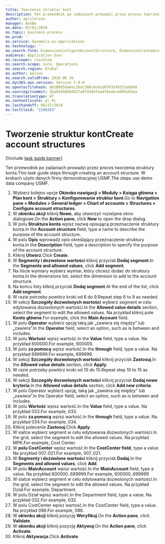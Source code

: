 ```yaml
---
title: Tworzenie struktur kont
description: Ten przewodnik po zadaniach prowadzi przez proces tworzenia struktury konta.
author: aprilolson
manager: AnnBe
ms.date: 07/01/2019
ms.topic: business-process
ms.prod: ''
ms.service: dynamics-ax-applications
ms.technology: ''
ms.search.form: DimensionConfigureAccountStructure, DimensionCreateAccountStructure, DimensionHierarchyAddLevel, DimensionHierarchyConstraintActivate
audience: Application User
ms.reviewer: roschlom
ms.search.scope: Core, Operations
ms.search.region: Global
ms.author: aolson
ms.search.validFrom: 2016-06-30
ms.dyn365.ops.version: Version 7.0.0
ms.openlocfilehash: 8b100d5da6ec26dc386c0c6cb0793245531eb0d8
ms.sourcegitcommit: 3ba95d50b8262fa0f43d4faad76adac4d05eb3ea
ms.translationtype: HT
ms.contentlocale: pl-PL
ms.lasthandoff: 09/27/2019
ms.locfileid: "2186263"
---
```

# <a name="create-account-structures"></a><span data-ttu-id="44aee-103">Tworzenie struktur kont</span><span class="sxs-lookup"><span data-stu-id="44aee-103">Create account structures</span></span>

[!include [task guide banner](../../includes/task-guide-banner.md)]

<span data-ttu-id="44aee-104">Ten przewodnik po zadaniach prowadzi przez proces tworzenia struktury konta.</span><span class="sxs-lookup"><span data-stu-id="44aee-104">This task guide steps through creating an account structure.</span></span> <span data-ttu-id="44aee-105">W krokach użyto danych firmy demonstracyjnej USMF.</span><span class="sxs-lookup"><span data-stu-id="44aee-105">The steps use demo data company USMF.</span></span>

1. <span data-ttu-id="44aee-106">Wybierz kolejno opcje **Okienko nawigacji > Moduły > Księga główna > Plan kont > Struktury > Konfigurowanie struktur kont**.</span><span class="sxs-lookup"><span data-stu-id="44aee-106">Go to **Navigation pane > Modules > General ledger > Chart of accounts > Structures > Configure account structures**.</span></span>
2. <span data-ttu-id="44aee-107">W **okienku akcji** kliknij **Nowe**, aby otworzyć rozwijane okno dialogowe.</span><span class="sxs-lookup"><span data-stu-id="44aee-107">On the **Action pane**, click **New** to open the drop dialog.</span></span>
3. <span data-ttu-id="44aee-108">W polu **Struktura konta** wpisz nazwę opisującą przeznaczenie struktury konta.</span><span class="sxs-lookup"><span data-stu-id="44aee-108">In the **Account structure** field, type a name to describe the purpose of the account structure.</span></span>
4. <span data-ttu-id="44aee-109">W polu **Opis** wprowadź opis określający przeznaczenie struktury konta.</span><span class="sxs-lookup"><span data-stu-id="44aee-109">In the **Description** field, type a description to specify the purpose of the account structure.</span></span>
5. <span data-ttu-id="44aee-110">Kliknij **Utwórz**.</span><span class="sxs-lookup"><span data-stu-id="44aee-110">Click **Create**.</span></span>
6. <span data-ttu-id="44aee-111">W **Segmenty i dozwolone wartości** kliknij przycisk **Dodaj segment**.</span><span class="sxs-lookup"><span data-stu-id="44aee-111">In the **Segments and allowed values**, click **Add segment**.</span></span>
7. <span data-ttu-id="44aee-112">Na liście wymiary wybierz wymiar, który chcesz dodać do struktury konta.</span><span class="sxs-lookup"><span data-stu-id="44aee-112">In the dimensions list, select the dimension to add to the account structure.</span></span>
8. <span data-ttu-id="44aee-113">Na końcu listy kliknij przycisk **Dodaj segment**.</span><span class="sxs-lookup"><span data-stu-id="44aee-113">At the end of the list, click **Add segment**.</span></span>
9. <span data-ttu-id="44aee-114">W razie potrzeby powtórz kroki od 6 do 9.</span><span class="sxs-lookup"><span data-stu-id="44aee-114">Repeat step 6 to 9 as needed.</span></span>
10. <span data-ttu-id="44aee-115">W sekcji **Szczegóły dozwolonych wartości** wybierz segment w celu edytowania dozwolonych wartości.</span><span class="sxs-lookup"><span data-stu-id="44aee-115">In the **Allowed value details** section, select the segment to edit the allowed values.</span></span>
    <span data-ttu-id="44aee-116">Na przykład kliknij pole **Konto główne**.</span><span class="sxs-lookup"><span data-stu-id="44aee-116">For example, click the **Main Account** field.</span></span>  
11. <span data-ttu-id="44aee-117">W polu **Operator** wybierz opcję taką jak „zawiera się między” lub „zawiera”.</span><span class="sxs-lookup"><span data-stu-id="44aee-117">In the **Operator** field, select an option, such as is between and includes.</span></span>
12. <span data-ttu-id="44aee-118">W polu **Wartość** wpisz wartość.</span><span class="sxs-lookup"><span data-stu-id="44aee-118">In the **Value** field, type a value.</span></span> <span data-ttu-id="44aee-119">Na przykład 600000.</span><span class="sxs-lookup"><span data-stu-id="44aee-119">For example, 600000.</span></span>  
13. <span data-ttu-id="44aee-120">W polu **za pomocą** wpisz wartość.</span><span class="sxs-lookup"><span data-stu-id="44aee-120">In the **through** field, type a value.</span></span> <span data-ttu-id="44aee-121">Na przykład 699999.</span><span class="sxs-lookup"><span data-stu-id="44aee-121">For example, 699999.</span></span>  
14. <span data-ttu-id="44aee-122">W sekcji **Szczegóły dozwolonych wartości** kliknij przycisk **Zastosuj**.</span><span class="sxs-lookup"><span data-stu-id="44aee-122">In the **Allowed value details** section, click **Apply**.</span></span>
15. <span data-ttu-id="44aee-123">W razie potrzeby powtórz kroki od 10 do 15.</span><span class="sxs-lookup"><span data-stu-id="44aee-123">Repeat step 10 to 15 as needed.</span></span>  
16. <span data-ttu-id="44aee-124">W sekcji **Szczegóły dozwolonych wartości** kliknij przycisk **Dodaj nowe kryteria**.</span><span class="sxs-lookup"><span data-stu-id="44aee-124">In the **Allowed value details** section, click **Add new criteria**.</span></span>
17. <span data-ttu-id="44aee-125">W polu Operator wybierz opcję, taką jak „zawiera się między” lub „zawiera”.</span><span class="sxs-lookup"><span data-stu-id="44aee-125">In the Operator field, select an option, such as is between and includes.</span></span>
18. <span data-ttu-id="44aee-126">W polu **Wartość** wpisz wartość.</span><span class="sxs-lookup"><span data-stu-id="44aee-126">In the **Value** field, type a value.</span></span> <span data-ttu-id="44aee-127">Na przykład 033.</span><span class="sxs-lookup"><span data-stu-id="44aee-127">For example, 033.</span></span>  
19. <span data-ttu-id="44aee-128">W polu **za pomocą** wpisz wartość.</span><span class="sxs-lookup"><span data-stu-id="44aee-128">In the **through** field, type a value.</span></span> <span data-ttu-id="44aee-129">Na przykład 034.</span><span class="sxs-lookup"><span data-stu-id="44aee-129">For example, 034.</span></span>  
20. <span data-ttu-id="44aee-130">Kliknij polecenie **Zastosuj**.</span><span class="sxs-lookup"><span data-stu-id="44aee-130">Click **Apply**.</span></span>
21. <span data-ttu-id="44aee-131">W siatce wybierz segment w celu edytowania dozwolonych wartości.</span><span class="sxs-lookup"><span data-stu-id="44aee-131">In the grid, select the segment to edit the allowed values.</span></span> <span data-ttu-id="44aee-132">Na przykład MPK.</span><span class="sxs-lookup"><span data-stu-id="44aee-132">For example, Cost Center.</span></span>  
22. <span data-ttu-id="44aee-133">W **polu CostCenter** wpisz wartość.</span><span class="sxs-lookup"><span data-stu-id="44aee-133">In the **CostCenter field**, type a value.</span></span> <span data-ttu-id="44aee-134">Na przykład 007..021.</span><span class="sxs-lookup"><span data-stu-id="44aee-134">For example, 007..021.</span></span>  
23. <span data-ttu-id="44aee-135">W **Segmenty i dozwolone wartości** kliknij przycisk **Dodaj**.</span><span class="sxs-lookup"><span data-stu-id="44aee-135">In the **Segments and allowed values**, click **Add**.</span></span>
24. <span data-ttu-id="44aee-136">W polu **MainAccount** wpisz wartość.</span><span class="sxs-lookup"><span data-stu-id="44aee-136">In the **MainAccount** field, type a value.</span></span> <span data-ttu-id="44aee-137">Na przykład 600000..699999.</span><span class="sxs-lookup"><span data-stu-id="44aee-137">For example, 600000..699999</span></span>  
25. <span data-ttu-id="44aee-138">W siatce wybierz segment w celu edytowania dozwolonych wartości.</span><span class="sxs-lookup"><span data-stu-id="44aee-138">In the grid, select the segment to edit the allowed values.</span></span> <span data-ttu-id="44aee-139">Na przykład Dział.</span><span class="sxs-lookup"><span data-stu-id="44aee-139">For example, Department.</span></span>  
26. <span data-ttu-id="44aee-140">W polu Dział wpisz wartość.</span><span class="sxs-lookup"><span data-stu-id="44aee-140">In the Department field, type a value.</span></span> <span data-ttu-id="44aee-141">Na przykład 032.</span><span class="sxs-lookup"><span data-stu-id="44aee-141">For example, 032.</span></span>  
27. <span data-ttu-id="44aee-142">W polu CostCenter wpisz wartość.</span><span class="sxs-lookup"><span data-stu-id="44aee-142">In the CostCenter field, type a value.</span></span> <span data-ttu-id="44aee-143">Na przykład 086.</span><span class="sxs-lookup"><span data-stu-id="44aee-143">For example, 086.</span></span>  
28. <span data-ttu-id="44aee-144">W **okienku akcji** kliknij pozycję **Weryfikuj**.</span><span class="sxs-lookup"><span data-stu-id="44aee-144">On the **Action pane**, click **Validate**.</span></span>
29. <span data-ttu-id="44aee-145">W **okienku akcji** kliknij pozycję **Aktywuj**.</span><span class="sxs-lookup"><span data-stu-id="44aee-145">On the **Action pane**, click **Activate**.</span></span>
30. <span data-ttu-id="44aee-146">Kliknij **Aktywacja**.</span><span class="sxs-lookup"><span data-stu-id="44aee-146">Click **Activate**.</span></span>

